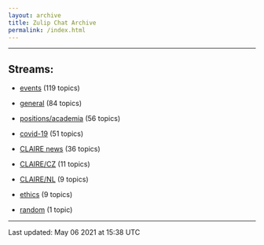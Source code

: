```yaml
---
layout: archive
title: Zulip Chat Archive
permalink: /index.html
---
```


---

## Streams:

* [events](stream/201207-events/index.html) (119 topics)

* [general](stream/201199-general/index.html) (84 topics)

* [positions/academia](stream/203258-positions/academia/index.html) (56 topics)

* [covid-19](stream/226112-covid-19/index.html) (51 topics)

* [CLAIRE news](stream/201957-CLAIRE-news/index.html) (36 topics)

* [CLAIRE/CZ](stream/203399-CLAIRE/CZ/index.html) (11 topics)

* [CLAIRE/NL](stream/203255-CLAIRE/NL/index.html) (9 topics)

* [ethics](stream/228366-ethics/index.html) (9 topics)

* [random](stream/202125-random/index.html) (1 topic)

<hr><p>Last updated: May 06 2021 at 15:38 UTC</p>